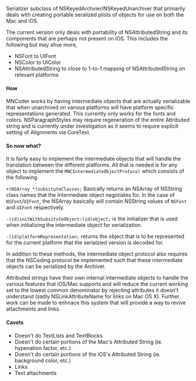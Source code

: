 Serializer subclass of NSKeyedArchvier/NSKeyedUnarchiver that primarily deals with creating portable seralized plists of objects for use on both the Mac and iOS.

The current version only deals with portability of NSAttributedString and its components that are perhaps not present on iOS. This includes the following but may ahve more,

- NSFont to UIFont
- NSColor to UIColor
- NSAttributedString to close to 1-to-1 mapping of NSAttributedString on relevant platforms

#### How
MNCoder works by having intermediate objects that are actually serializable that when unarchived on various platforms will have platform specific representations generated. This currently only works for the fonts and colors. NSParagraphStyles may require regeneration of the entire Attributed string and is currently under investigation as it seems to require explicit setting of Alignments via CoreText.

#### So now what?
It is fairly easy to implement the intermediate objects that will handle the translation between the different platforms. All that is needed is for any object to implement the `MNCIntermediateObjectProtocol` which consists of the following.

`+(NSArray *)subsituteClasses;` Basically returns an NSArray of NSString class names that the Intermediate object negotiates for. In the case of `NSFont`/`UIFont`, the NSArray basically will contain NSString values of `NSFont` and `UIFont` respectively.

`-(id)initWithSubsituteObject:(id)object;` is the initializer that is used when initializing the intermediate object for serialization.

`-(id)platformRepresentation;` returns the object that is to be represented for the current platform that the serialzied version is decoded for.

In addition to these methods, the intermediate object protocol also requires that the NSCoding protocol be implemented such that these intermediate objects can be serialized by the Archiver.

Attributed strings have their own internal intermediate objects to handle the various features that iOS/Mac supports and will reduce the current working set to the lowest common denominator by rejecting attributes it doesn't understand (sadly NSLinkAttributeName for links on Mac OS X). Further work can be made to enhnace this system that will provide a way to revive attachments and links.

#### Cavets
- Doesn't do TextLists and TextBlocks
- Doesn't do certain portions of the Mac's Attributed String (ie. hypenation factor, etc.)
- Doesn't do certain portions of the iOS's Attributed String (ie. background color, etc.)
- Links
- Text attachments